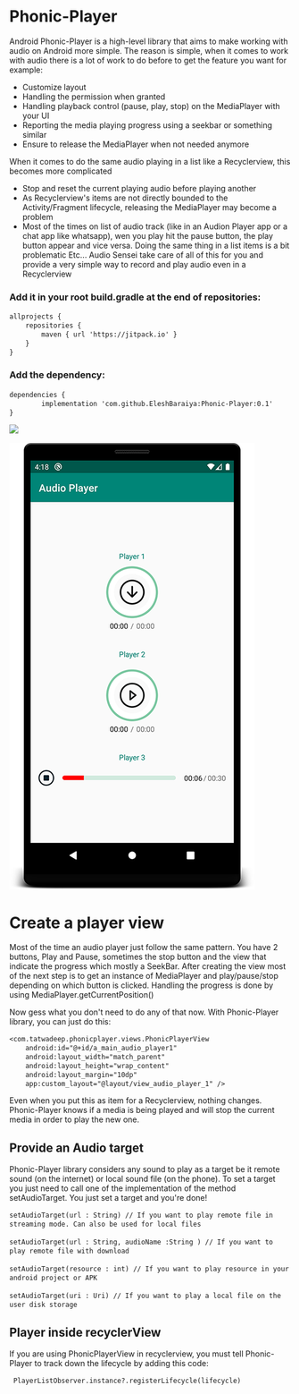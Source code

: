 # Phonic-Player

Android Phonic-Player is a high-level library that aims to make working with audio on Android more simple. The reason is simple, when it comes to work with audio there is a lot of work to do before to get the feature you want for example:

- Customize layout
- Handling the permission when granted
- Handling playback control (pause, play, stop) on the MediaPlayer with your UI
- Reporting the media playing progress using a seekbar or something similar
- Ensure to release the MediaPlayer when not needed anymore

When it comes to do the same audio playing in a list like a Recyclerview, this becomes more complicated
- Stop and reset the current playing audio before playing another
- As Recyclerview's items are not directly bounded to the Activity/Fragment lifecycle, releasing the MediaPlayer may become a problem
- Most of the times on list of audio track (like in an Audion Player app or a chat app like whatsapp), wen you play hit the pause button, the play button appear and vice versa. Doing the same thing in a list items is a bit problematic
Etc...
Audio Sensei take care of all of this for you and provide a very simple way to record and play audio even in a Recyclerview

### Add it in your root build.gradle at the end of repositories:
    
    allprojects {
		repositories {
			maven { url 'https://jitpack.io' }
		}
	}
	
### Add the dependency:

    dependencies {
	        implementation 'com.github.EleshBaraiya:Phonic-Player:0.1'
	}
	
[![](https://jitpack.io/v/EleshBaraiya/Phonic-Player.svg)](https://jitpack.io/#EleshBaraiya/Phonic-Player)

![alt text](https://github.com/EleshBaraiya/Phonic-Player/blob/master/phonic_player.png)

# Create a player view
Most of the time an audio player just follow the same pattern. You have 2 buttons, Play and Pause, sometimes the stop button and the view that indicate the progress which mostly a SeekBar. After creating the view most of the next step is to get an instance of MediaPlayer and play/pause/stop depending on which button is clicked. Handling the progress is done by using MediaPlayer.getCurrentPosition()

Now gess what you don't need to do any of that now. With Phonic-Player library, you can just do this:
   
    <com.tatwadeep.phonicplayer.views.PhonicPlayerView
        android:id="@+id/a_main_audio_player1"
        android:layout_width="match_parent"
        android:layout_height="wrap_content"
        android:layout_margin="10dp"
        app:custom_layout="@layout/view_audio_player_1" />
	
Even when you put this as item for a Recyclerview, nothing changes. Phonic-Player knows if a media is being played and will stop the current media in order to play the new one.

## Provide an Audio target
Phonic-Player library considers any sound to play as a target be it remote sound (on the internet) or local sound file (on the phone). To set a target you just need to call one of the implementation of the method setAudioTarget. You just set a target and you're done!

    setAudioTarget(url : String) // If you want to play remote file in streaming mode. Can also be used for local files
    
    setAudioTarget(url : String, audioName :String ) // If you want to play remote file with download
    
    setAudioTarget(resource : int) // If you want to play resource in your android project or APK
    
    setAudioTarget(uri : Uri) // If you want to play a local file on the user disk storage
    
 ## Player inside recyclerView
 If you are using PhonicPlayerView in recyclerview, you must tell Phonic-Player to track down the lifecycle by adding this code:
     
     PlayerListObserver.instance?.registerLifecycle(lifecycle)
     
     
